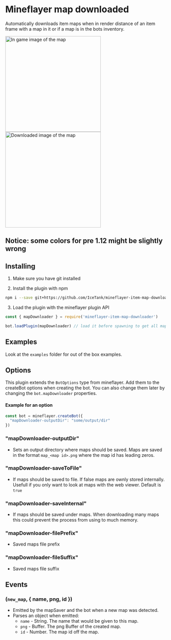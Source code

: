 # Mineflayer map downloaded
Automatically downloads item maps when in render distance of an item frame with a map in it or if a map is in the bots inventory.


<img src="https://user-images.githubusercontent.com/61137113/151663467-1d665cac-2a45-4948-b218-3e146a7cbf95.png" height="300px" alt="In game image of the map">
<img src="https://user-images.githubusercontent.com/61137113/151663482-8ecb28c7-52f4-4e4b-87fd-717da4624b1e.png" height="300px" alt="Downloaded image of the map" style="image-rendering: pixelated;">

## Notice: some colors for pre 1.12 might be slightly wrong

## Installing
1. Make sure you have git installed

2. Install the plugin with npm
```bash
npm i --save git+https://github.com/IceTank/mineflayer-item-map-downloader.git
```
3. Load the plugin with the mineflayer plugin API
```javascript
const { mapDownloader } = require('mineflayer-item-map-downloader')

bot.loadPlugin(mapDownloader) // load it before spawning to get all maps
```

## Examples
Look at the `examples` folder for out of the box examples.

## Options
This plugin extends the `BotOptions` type from mineflayer. Add them to the createBot options when creating the bot. You can also change them later by changing the `bot.mapDownloader` properties.

#### Example for an option
```javascript
const bot = mineflayer.createBot({
  "mapDownloader-outputDir": "some/output/dir"
})
```

### "mapDownloader-outputDir"
  - Sets an output directory where maps should be saved. Maps are saved in the format `map_<map id>.png` where the map id has leading zeros.

### "mapDownloader-saveToFile"
  - If maps should be saved to file. If false maps are ownly stored internally. Usefull if you only want to look at maps with the web viewer. Default is `true`

### "mapDownloader-saveInternal"
  - If maps should be saved under maps. When downloading many maps this could prevent the process from using to much memory.

### "mapDownloader-filePrefix"
  - Saved maps file prefix

### "mapDownloader-fileSuffix"
  - Saved maps file suffix

## Events

### (`new_map`, { name, png, id })
  - Emitted by the mapSaver and the bot when a new map was detected.
  - Parses an object when emitted:
    - `name` - String. The name that would be given to this map.
    - `png` - Buffer. The png Buffer of the created map.
    - `id` - Number. The map id off the map.
